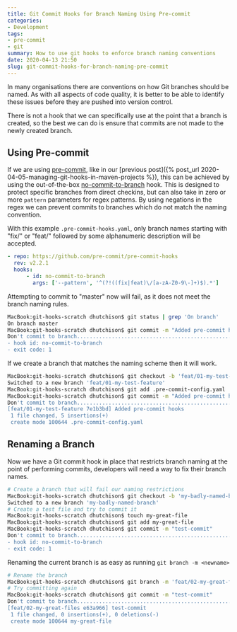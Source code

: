 ```yaml
---
title: Git Commit Hooks for Branch Naming Using Pre-commit
categories:
- Development
tags:
- pre-commit
- git
summary: How to use git hooks to enforce branch naming conventions
date: 2020-04-13 21:50
slug: git-commit-hooks-for-branch-naming-pre-commit
---
```

In many organisations there are conventions on how Git branches should be named. As with all aspects of code quality, it is better to be able to identify these issues before they are pushed into version control. 

There is not a hook that we can specifically use at the point that a branch is created, so the best we can do is ensure that commits are not made to the newly created branch. 

<!--more-->

## Using Pre-commit

If we are using [pre-commit][precommit], like in our [previous post]({% post_url 2020-04-05-managing-git-hooks-in-maven-projects %}), this can be achieved by using the out-of-the-box [no-commit-to-branch][no-commit-to-branch-hook] hook. This is designed to protect specific branches from direct checkins, but can also take in zero or more `pattern` parameters for regex patterns. By using negations in the regex we can prevent commits to branches which do not match the naming convention. 

With this example `.pre-commit-hooks.yaml`, only branch names starting with "fix/" or "feat/" followed by some alphanumeric description will be accepted. 

~~~ yaml
- repo: https://github.com/pre-commit/pre-commit-hooks
  rev: v2.2.1
  hooks:
      - id: no-commit-to-branch
        args: ['--pattern', '^(?!((fix|feat)\/[a-zA-Z0-9\-]+)$).*']
~~~

Attempting to commit to "master" now will fail, as it does not meet the branch naming rules.

~~~ bash
MacBook:git-hooks-scratch dhutchison$ git status | grep 'On branch'
On branch master
MacBook:git-hooks-scratch dhutchison$ git commit -m "Added pre-commit hooks"
Don't commit to branch...................................................Failed
- hook id: no-commit-to-branch
- exit code: 1
~~~

If we create a branch that matches the naming scheme then it will work. 

~~~ bash
MacBook:git-hooks-scratch dhutchison$ git checkout -b 'feat/01-my-test-feature'
Switched to a new branch 'feat/01-my-test-feature'
MacBook:git-hooks-scratch dhutchison$ git add .pre-commit-config.yaml 
MacBook:git-hooks-scratch dhutchison$ git commit -m "Added pre-commit hooks"
Don't commit to branch...................................................Passed
[feat/01-my-test-feature 7e1b3bd] Added pre-commit hooks
 1 file changed, 5 insertions(+)
 create mode 100644 .pre-commit-config.yaml
~~~

## Renaming a Branch

Now we have a Git commit hook in place that restricts branch naming at the point of performing commits, developers will need a way to fix their branch names. 

~~~ bash
# Create a branch that will fail our naming restrictions
MacBook:git-hooks-scratch dhutchison$ git checkout -b 'my-badly-named-branch'
Switched to a new branch 'my-badly-named-branch'
# Create a test file and try to commit it
MacBook:git-hooks-scratch dhutchison$ touch my-great-file
MacBook:git-hooks-scratch dhutchison$ git add my-great-file 
MacBook:git-hooks-scratch dhutchison$ git commit -m "test-commit"
Don't commit to branch...................................................Failed
- hook id: no-commit-to-branch
- exit code: 1
~~~

Renaming the current branch is as easy as running `git branch -m <newname>`

~~~ bash
# Rename the branch
MacBook:git-hooks-scratch dhutchison$ git branch -m 'feat/02-my-great-files'
# Try committing again
MacBook:git-hooks-scratch dhutchison$ git commit -m "test-commit"
Don't commit to branch...................................................Passed
[feat/02-my-great-files e63a966] test-commit
 1 file changed, 0 insertions(+), 0 deletions(-)
 create mode 100644 my-great-file
~~~

[no-commit-to-branch-hook]: https://github.com/pre-commit/pre-commit-hooks#no-commit-to-branch "pre-commit/pre-commit-hooks: Some out-of-the-box hooks for pre-commit"
[precommit]: https://pre-commit.com "pre-commit"
